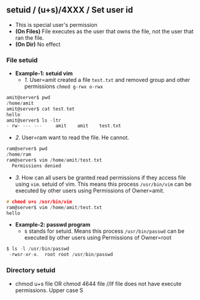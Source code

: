 ## setuid / (u+s)/4XXX / Set user id
- This is special user's permission
- **(On Files)** File executes as the user that owns the file, not the user that ran the file. 
- **(On Dir)** No effect

### File setuid
- **Example-1: setuid vim**
  - *1.* User=amit created a file `test.txt` and removed group and other permissions `chmod g-rwx o-rwx`
```c
amit@server$ pwd
/home/amit
amit@server$ cat test.tet
hello
amit@server$ ls -ltr
- rw- --- ---     amit    amit    test.txt
```
  - *2.* User=ram want to read the file. He cannot.
```c
ram@server$ pwd
/home/ram
ram@server$ vim /home/amit/test.txt
  Permissions denied
```
  - *3.* How can all users be granted read permissions if they access file using `vim`. setuid of vim. This means this process `/usr/bin/vim` can be executed by other users using Permissions of Owner=amit.
```c
# chmod u+s /usr/bin/vim
ram@server$ vim /home/amit/test.txt
hello
```
- **Example-2: passwd program**
  - s stands for setuid. Means this process `/usr/bin/passwd` can be executed by other users using Permissions of Owner=root
```c
$ ls -l /usr/bin/passwd
 -rwsr-xr-x.  root root /usr/bin/passwd
``` 

### Directory setuid
- chmod u+s file    OR    chmod 4644 file         //If file does not have execute permissions. Upper case S

